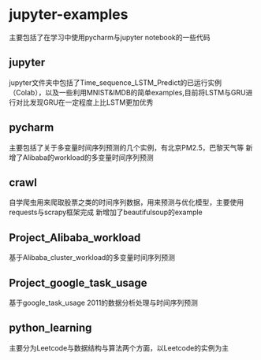 # jupyter-examples
主要包括了在学习中使用pycharm与jupyter notebook的一些代码
## jupyter
jupyter文件夹中包括了Time_sequence_LSTM_Predict的已运行实例（Colab），以及一些利用MNIST&IMDB的简单examples,目前将LSTM与GRU进行对比发现GRU在一定程度上比LSTM更加优秀
## pycharm
主要包括了关于多变量时间序列预测的几个实例，有北京PM2.5，巴黎天气等
新增了Alibaba的workload的多变量时间序列预测
## crawl
自学爬虫用来爬取股票之类的时间序列数据，用来预测与优化模型，主要使用requests与scrapy框架完成
新增加了beautifulsoup的example
## Project_Alibaba_workload
基于Alibaba_cluster_workload的多变量时间序列预测
## Project_google_task_usage
基于google_task_usage 2011的数据分析处理与时间序列预测
## python_learning
主要分为Leetcode与数据结构与算法两个方面，以Leetcode的实例为主
